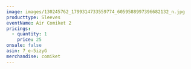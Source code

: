 ```yaml
---
image: images/130245762_1799314733559774_6059588997396682132_n.jpg
producttype: Sleeves
eventName: Air Comiket 2
pricings:
  - quantity: 1
    price: 25
onsale: false
asin: 7_e-5izyG
merchandise: comiket
---
```

